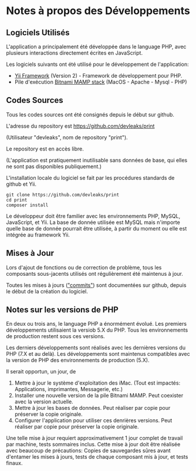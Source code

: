# Notes à propos des Développements

## Logiciels Utilisés

L'application a principalement été développée dans le language PHP,
avec plusieurs interactions directement écrites en JavaScript.

Les logiciels suivants ont été utilisé pour le développement de l'application:

* [Yii Framework](http://www.yiiframework.com) (Version 2) - Framework de développement pour PHP.
* Pile d'exécution [Bitnami MAMP stack](https://bitnami.com/stack/mamp) (MacOS - Apache - Mysql - PHP)


## Codes Sources

Tous les codes sources ont été consignés depuis le début sur github.

L'adresse du repository est https://github.com/devleaks/print

(Utilisateur "devleaks", nom de repository "print").

Le repository est en accès libre.

(L'application est pratiquement inutilisable sans données de base, qui elles ne sont pas disponibles publiquement.)

L'installation locale du logiciel se fait par les procédures standards de github et Yii.

```
git clone https://github.com/devleaks/print
cd print
composer install
```

Le développeur doit être familier avec les environnements PHP, MySQL, JavaScript, et Yii.
La base de donnée utilisée est MySQL mais n'importe quelle base de donnée pourrait être utilisée,
à partir du moment ou elle est intégrée au framework Yii.

## Mises à Jour

Lors d'ajout de fonctions ou de correction de problème, tous les composants sous-jacents utilisés
ont régulièrement été maintenus à jour.

Toutes les mises à jours (["commits"](https://github.com/devleaks/print/commits/master)) sont documentées sur github, depuis le début de la création du logiciel.

## Notes sur les versions de PHP

En deux ou trois ans, le language PHP a énormément évolué.
Les premiers développements utilisaient la versiob 5.X du PHP.
Tous les environnements de production restent sous ces versions.

Les derniers développements sont réalisés avec les dernières versions du PHP (7.X et au delà).
Les développements sont maintenus compatibles avec la version de PHP des environnements de production (5.X).

Il serait opportun, un jour, de

1. Mettre à jour le système d'exploitation des iMac. (Tout est impactés: Applications, imprimantes, Messagerie, etc.)
1. Installer une nouvelle version de la pile Bitnami MAMP. Peut coexister avec la version actuelle.
1. Mettre à jour les bases de données. Peut réaliser par copie pour préserver la copie originale.
1. Configurer l'application pour utiliser ces denrières versions. Peut réaliser par copie pour préserver la copie originale.

Une telle mise à jour requiert approximativement 1 jour complet de travail par machine, tests sommaires inclus.
Cette mise à jour doit être réalisée avec beaucoup de précautions: Copies de sauvegardes sûres avant d'entamer les mises à jours,
tests de chaque composant mis à jour, et tests finaux.